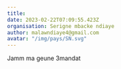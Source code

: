 ```yaml
---
title: 
date: 2023-02-22T07:09:55.423Z
organisation: Serigne mbacke ndiaye 
author: malawndiaye4@gmail.com
avatar: "/img/pays/SN.svg"
---
```


Jamm ma geune 3mandat
